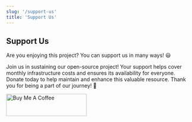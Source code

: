 ```yaml
---
slug: '/support-us'
title: 'Support Us'
---
```


## Support Us

Are you enjoying this project? You can support us in many ways! 😃

Join us in sustaining our open-source project! Your support helps cover monthly infrastructure costs and ensures its availability for everyone. Donate today to help maintain and enhance this valuable resource. Thank you for being a part of our journey! 🙏

<a href="https://www.buymeacoffee.com/manucastrillon" target="_blank"><img src="https://cdn.buymeacoffee.com/buttons/v2/default-red.png" alt="Buy Me A Coffee" style="height: 60px !important;width: 217px !important;" ></a>